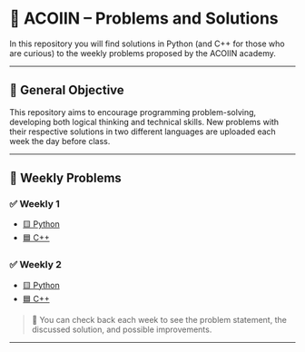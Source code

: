 # 🧠 ACOIIN – Problems and Solutions

In this repository you will find solutions in Python (and C++ for those who are curious) to the weekly problems proposed by the ACOIIN academy.

---

## 🚀 General Objective

This repository aims to encourage programming problem-solving, developing both logical thinking and technical skills.
New problems with their respective solutions in two different languages ​​are uploaded each week the day before class.

---

## 📅 Weekly Problems

### ✅ Weekly 1
- [🟨 Python](./Semana%201/python)
- [🟦 C++](./Semana%201/cpp)

### ✅ Weekly 2
- [🟨 Python](./Semana%202/python)
- [🟦 C++](./Semana%202/cpp)

> 📌 You can check back each week to see the problem statement, the discussed solution, and possible improvements.

---
